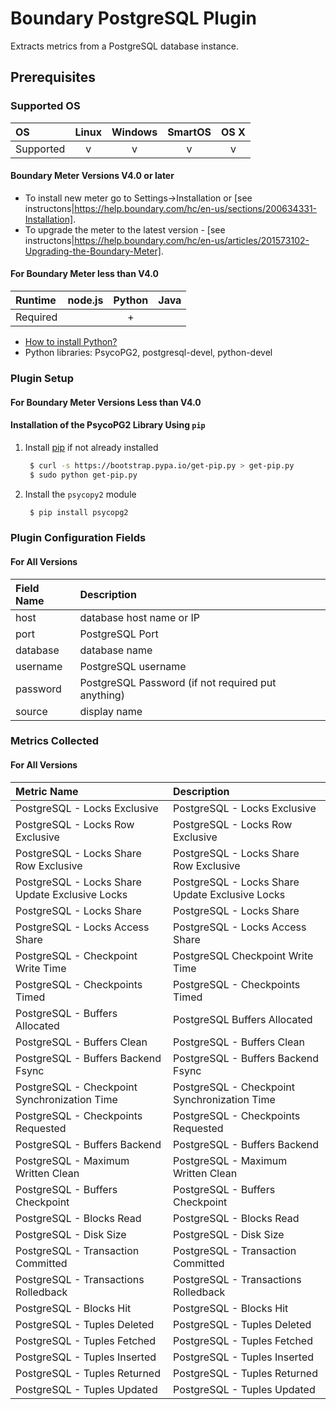 # Boundary PostgreSQL Plugin

Extracts metrics from a PostgreSQL database instance.

## Prerequisites

### Supported OS

|     OS    | Linux | Windows | SmartOS | OS X |
|:----------|:-----:|:-------:|:-------:|:----:|
| Supported |   v   |    v    |    v    |  v   |

#### Boundary Meter Versions V4.0 or later

- To install new meter go to Settings->Installation or [see instructons|https://help.boundary.com/hc/en-us/sections/200634331-Installation]. 
- To upgrade the meter to the latest version - [see instructons|https://help.boundary.com/hc/en-us/articles/201573102-Upgrading-the-Boundary-Meter].

#### For Boundary Meter less than V4.0

|  Runtime | node.js | Python | Java |
|:---------|:-------:|:------:|:----:|
| Required |         |    +   |      |

- [How to install Python?](https://help.boundary.com/hc/articles/202270132)
- Python libraries: PsycoPG2, postgresql-devel, python-devel

### Plugin Setup

#### For Boundary Meter Versions Less than V4.0
#### Installation of the PsycoPG2 Library Using `pip`

1. Install [pip](http://pip.readthedocs.org/en/latest/installing.html) if not already installed

     ```bash
      $ curl -s https://bootstrap.pypa.io/get-pip.py > get-pip.py
      $ sudo python get-pip.py
     ```
2. Install the `psycopy2` module

     ```bash
      $ pip install psycopg2
     ```

### Plugin Configuration Fields

#### For All Versions

|Field Name|Description                                       |
|:-------|:-------------------------------------------------|
|host    |database host name or IP                          |
|port    |PostgreSQL Port                                   |
|database|database name                                     |
|username|PostgreSQL username                               |
|password|PostgreSQL Password (if not required put anything)|
|source  |display name                                      |

### Metrics Collected

#### For All Versions

|Metric Name                                    |Description                                    |
|:----------------------------------------------|:----------------------------------------------|
|PostgreSQL - Locks Exclusive                   |PostgreSQL - Locks Exclusive                   |
|PostgreSQL - Locks Row Exclusive               |PostgreSQL - Locks Row Exclusive               |
|PostgreSQL - Locks Share Row Exclusive         |PostgreSQL - Locks Share Row Exclusive         |
|PostgreSQL - Locks Share Update Exclusive Locks|PostgreSQL - Locks Share Update Exclusive Locks|
|PostgreSQL - Locks Share                       |PostgreSQL - Locks Share                       |
|PostgreSQL - Locks Access Share                |PostgreSQL - Locks Access Share                |
|PostgreSQL - Checkpoint Write Time             |PostgreSQL Checkpoint Write Time               |
|PostgreSQL - Checkpoints Timed                 |PostgreSQL - Checkpoints Timed                 |
|PostgreSQL - Buffers Allocated                 |PostgreSQL Buffers Allocated                   |
|PostgreSQL - Buffers Clean                     |PostgreSQL - Buffers Clean                     |
|PostgreSQL - Buffers Backend Fsync             |PostgreSQL - Buffers Backend Fsync             |
|PostgreSQL - Checkpoint Synchronization Time   |PostgreSQL - Checkpoint Synchronization Time   |
|PostgreSQL - Checkpoints Requested             |PostgreSQL - Checkpoints Requested             |
|PostgreSQL - Buffers Backend                   |PostgreSQL - Buffers Backend                   |
|PostgreSQL - Maximum Written Clean             |PostgreSQL - Maximum Written Clean             |
|PostgreSQL - Buffers Checkpoint                |PostgreSQL - Buffers Checkpoint                |
|PostgreSQL - Blocks Read                       |PostgreSQL - Blocks Read                       |
|PostgreSQL - Disk Size                         |PostgreSQL - Disk Size                         |
|PostgreSQL - Transaction Committed             |PostgreSQL - Transaction Committed             |
|PostgreSQL - Transactions Rolledback           |PostgreSQL - Transactions Rolledback           |
|PostgreSQL - Blocks Hit                        |PostgreSQL - Blocks Hit                        |
|PostgreSQL - Tuples Deleted                    |PostgreSQL - Tuples Deleted                    |
|PostgreSQL - Tuples Fetched                    |PostgreSQL - Tuples Fetched                    |
|PostgreSQL - Tuples Inserted                   |PostgreSQL - Tuples Inserted                   |
|PostgreSQL - Tuples Returned                   |PostgreSQL - Tuples Returned                   |
|PostgreSQL - Tuples Updated                    |PostgreSQL - Tuples Updated                    |
